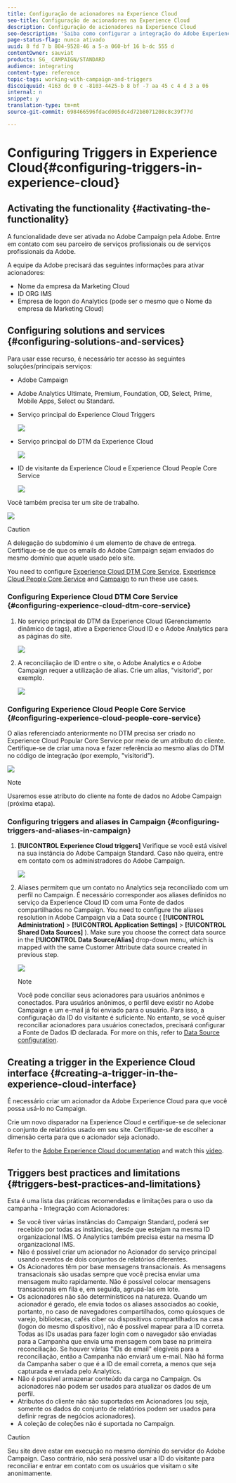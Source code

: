 ```yaml
---
title: Configuração de acionadores na Experience Cloud
seo-title: Configuração de acionadores na Experience Cloud
description: Configuração de acionadores na Experience Cloud
seo-description: 'Saiba como configurar a integração do Adobe Experience Cloud Triggers para começar a enviar entregas personalizadas a seus clientes com base em seus comportamentos anteriores. '
page-status-flag: nunca ativado
uuid: 8 fd 7 b 804-9528-46 a 5-a 060-bf 16 b-dc 555 d
contentOwner: sauviat
products: SG_ CAMPAIGN/STANDARD
audience: integrating
content-type: reference
topic-tags: working-with-campaign-and-triggers
discoiquuid: 4163 dc 0 c -8103-4425-b 8 bf -7 aa 45 c 4 d 3 a 06
internal: n
snippet: y
translation-type: tm+mt
source-git-commit: 698466596fdacd005dc4d72b8071208c8c39f77d

---
```



# Configuring Triggers in Experience Cloud{#configuring-triggers-in-experience-cloud}

## Activating the functionality {#activating-the-functionality}

A funcionalidade deve ser ativada no Adobe Campaign pela Adobe. Entre em contato com seu parceiro de serviços profissionais ou de serviços profissionais da Adobe.

A equipe da Adobe precisará das seguintes informações para ativar acionadores:

* Nome da empresa da Marketing Cloud
* ID ORG IMS
* Empresa de logon do Analytics (pode ser o mesmo que o Nome da empresa da Marketing Cloud)

## Configuring solutions and services {#configuring-solutions-and-services}

Para usar esse recurso, é necessário ter acesso às seguintes soluções/principais serviços:

* Adobe Campaign
* Adobe Analytics Ultimate, Premium, Foundation, OD, Select, Prime, Mobile Apps, Select ou Standard.
* Serviço principal do Experience Cloud Triggers

   ![](assets/trigger_uc_prereq_1.png)

* Serviço principal do DTM da Experience Cloud

   ![](assets/trigger_uc_prereq_2.png)

* ID de visitante da Experience Cloud e Experience Cloud People Core Service

   ![](assets/trigger_uc_prereq_3.png)

Você também precisa ter um site de trabalho.

![](assets/trigger_uc_prereq_4.png)

>[!CAUTION]
>
>A delegação do subdomínio é um elemento de chave de entrega. Certifique-se de que os emails do Adobe Campaign sejam enviados do mesmo domínio que aquele usado pelo site.

You need to configure [Experience Cloud DTM Core Service](../../integrating/using/configuring-triggers-in-experience-cloud.md#configuring-experience-cloud-dtm-core-service), [Experience Cloud People Core Service](../../integrating/using/configuring-triggers-in-experience-cloud.md#configuring-experience-cloud-people-core-service) and [Campaign](../../integrating/using/configuring-triggers-in-experience-cloud.md#configuring-triggers-and-aliases-in-campaign) to run these use cases.

### Configuring Experience Cloud DTM Core Service {#configuring-experience-cloud-dtm-core-service}

1. No serviço principal do DTM da Experience Cloud (Gerenciamento dinâmico de tags), ative a Experience Cloud ID e o Adobe Analytics para as páginas do site.

   ![](assets/trigger_uc_conf_1.png)

1. A reconciliação de ID entre o site, o Adobe Analytics e o Adobe Campaign requer a utilização de alias. Crie um alias, "visitorid", por exemplo.

   ![](assets/trigger_uc_conf_2.png)

### Configuring Experience Cloud People Core Service {#configuring-experience-cloud-people-core-service}

O alias referenciado anteriormente no DTM precisa ser criado no Experience Cloud Popular Core Service por meio de um atributo do cliente. Certifique-se de criar uma nova e fazer referência ao mesmo alias do DTM no código de integração (por exemplo, "visitorid").

![](assets/trigger_uc_conf_3.png)

>[!NOTE]
>
>Usaremos esse atributo do cliente na fonte de dados no Adobe Campaign (próxima etapa).

### Configuring triggers and aliases in Campaign {#configuring-triggers-and-aliases-in-campaign}

1. **[!UICONTROL Experience Cloud triggers]** Verifique se você está visível na sua instância do Adobe Campaign Standard. Caso não queira, entre em contato com os administradores do Adobe Campaign.

   ![](assets/remarketing_1.png)

1. Aliases permitem que um contato no Analytics seja reconciliado com um perfil no Campaign. É necessário corresponder aos aliases definidos no serviço da Experience Cloud ID com uma Fonte de dados compartilhados no Campaign. You need to configure the aliases resolution in Adobe Campaign via a Data source ( **[!UICONTROL Administration]** &gt; **[!UICONTROL Application Settings]** &gt; **[!UICONTROL Shared Data Sources]** ). Make sure you choose the correct data source in the **[!UICONTROL Data Source/Alias]** drop-down menu, which is mapped with the same Customer Attribute data source created in previous step.

   ![](assets/trigger_uc_conf_5.png)

   >[!NOTE]
   >
   >Você pode conciliar seus acionadores para usuários anônimos e conectados. Para usuários anônimos, o perfil deve existir no Adobe Campaign e um e-mail já foi enviado para o usuário. Para isso, a configuração da ID do visitante é suficiente. No entanto, se você quiser reconciliar acionadores para usuários conectados, precisará configurar a Fonte de Dados ID declarada. For more on this, refer to [Data Source configuration](../../integrating/using/provisioning-and-configuring-integration-with-audience-manager-or-people-core-service.md#step-2--configure-the-data-sources).

## Creating a trigger in the Experience Cloud interface {#creating-a-trigger-in-the-experience-cloud-interface}

É necessário criar um acionador da Adobe Experience Cloud para que você possa usá-lo no Campaign.

Crie um novo disparador na Experience Cloud e certifique-se de selecionar o conjunto de relatórios usado em seu site. Certifique-se de escolher a dimensão certa para que o acionador seja acionado.

Refer to the [Adobe Experience Cloud documentation](https://marketing.adobe.com/resources/help/en_US/mcloud/triggers.html) and watch this [video](https://helpx.adobe.com/marketing-cloud/how-to/email-marketing.html#step-two).

## Triggers best practices and limitations {#triggers-best-practices-and-limitations}

Esta é uma lista das práticas recomendadas e limitações para o uso da campanha - Integração com Acionadores:

* Se você tiver várias instâncias do Campaign Standard, poderá ser recebido por todas as instâncias, desde que estejam na mesma ID organizacional IMS. O Analytics também precisa estar na mesma ID organizacional IMS.
* Não é possível criar um acionador no Acionador do serviço principal usando eventos de dois conjuntos de relatórios diferentes.
* Os Acionadores têm por base mensagens transacionais. As mensagens transacionais são usadas sempre que você precisa enviar uma mensagem muito rapidamente. Não é possível colocar mensagens transacionais em fila e, em seguida, agrupá-las em lote.
* Os acionadores não são determinísticos na natureza. Quando um acionador é gerado, ele envia todos os aliases associados ao cookie, portanto, no caso de navegadores compartilhados, como quiosques de varejo, bibliotecas, cafés ciber ou dispositivos compartilhados na casa (logon do mesmo dispositivo), não é possível mapear para a ID correta. Todas as IDs usadas para fazer login com o navegador são enviadas para a Campanha que envia uma mensagem com base na primeira reconciliação. Se houver várias "IDs de email" elegíveis para a reconciliação, então a Campanha não enviará um e-mail. Não há forma da Campanha saber o que é a ID de email correta, a menos que seja capturada e enviada pelo Analytics.
* Não é possível armazenar conteúdo da carga no Campaign. Os acionadores não podem ser usados para atualizar os dados de um perfil.
* Atributos do cliente não são suportados em Acionadores (ou seja, somente os dados do conjunto de relatórios podem ser usados para definir regras de negócios acionadores).
* A coleção de coleções não é suportada no Campaign.

>[!CAUTION]
>
>Seu site deve estar em execução no mesmo domínio do servidor do Adobe Campaign. Caso contrário, não será possível usar a ID do visitante para reconciliar e entrar em contato com os usuários que visitam o site anonimamente.


